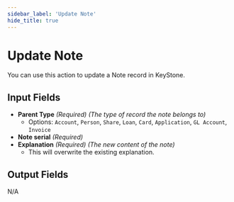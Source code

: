 ```yaml
---
sidebar_label: 'Update Note'
hide_title: true
---
```


# Update Note

You can use this action to update a Note record in KeyStone.

## Input Fields

- **Parent Type** *(Required)* *(The type of record the note belongs to)*
  - Options: `Account`, `Person`, `Share`, `Loan`, `Card`, `Application`, `GL Account`, `Invoice`
- **Note serial** *(Required)*
- **Explanation** *(Required)* *(The new content of the note)*
  - This will overwrite the existing explanation.

## Output Fields

N/A
